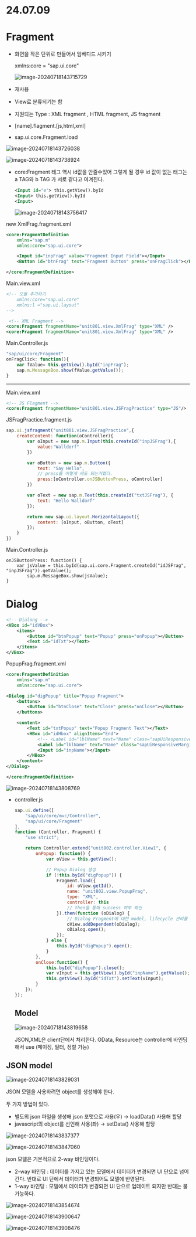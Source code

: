 # 24.07.09

# Fragment

- 화면을 작은 단위로 만들어서 임베디드 시키기 

  xmlns:core = "sap.ui.core"

  ![image-20240718143715729](./../img/image-20240718143715729.png)

- 재사용

- View로 분류되기는 함

- 지원되는 Type : XML fragment , HTML fragment, JS fragment

- [name].flagment.[js,html,xml]

- sap.ui.core.Fragment.load

![image-20240718143726038](./../img/image-20240718143726038.png)

![image-20240718143738924](./../img/image-20240718143738924.png)

- core:Fragment 태그 역시 id값을 안줄수있어 
  그렇게 될 경우 id 값이 없는 태그는 a TAG와 b TAG 가 서로 같다고 여겨진다.

  ```xml
  <Input id="e"> this.getView().byId
  <Input> this.getView().byId
  <Input> 
  ```

  ![image-20240718143756417](./../img/image-20240718143756417.png)

new XmlFrag.fragment.xml 

```xml
<core:FragmentDefinition
    xmlns="sap.m"
    xmlns:core="sap.ui.core">

    <Input id="inpFrag" value="Fragment Input Field"></Input>
    <Button id="btnFrag" text="Fragment Button" press="onFragClick"></Button>

</core:FragmentDefinition>
```

Main.view.xml

```xml
<!-- 모듈 추가하기 
    xmlns:core="sap.ui.core"
    xmlns:l ="sap.ui.layout"
-->

 <!-- XML Fragment -->
<core:Fragment fragmentName="unit801.view.XmlFrag" type="XML" />
<core:Fragment fragmentName="unit801.view.XmlFrag" type="XML" />
```

Main.Controller.js

```js
"sap/ui/core/Fragment"
onFragClick: function(){
    var fValue= this.getView().byId("inpFrag");
    sap.m.MessageBox.show(fValue.getValue());
}
```

---

Main.view.xml

```xml
<!-- JS Flagment -->
<core:Fragment fragmentName="unit801.view.JSFragPractice" type="JS"/>
```

JSFragPractice.fragment.js

```js
sap.ui.jsfragment("unit801.view.JSFragPractice",{
    createContent: function(oController){
        var oInput = new sap.m.Input(this.createId("inpJSFrag"),{
            value:"Walldorf"
        })

        var oButton = new sap.m.Button({
            text: "Say Hello",
            // press를 이렇게 써도 되는거였다.
            press:[oController.onJSButtonPress, oController]
        })

        var oText = new sap.m.Text(this.createId("txtJSFrag"), {
            text: "Hello Walldorf"
        });

        return new sap.ui.layout.HorizontalLayout({
            content: [oInput, oButton, oText] 
        });
    }
})
```

Main.Controller.js

```sj
onJSButtonPress: function() {
    var jsValue = this.byId(sap.ui.core.Fragment.createId("idJSFrag", "inpJSFrag")).getValue();
        sap.m.MessageBox.show(jsValue);
}
```

# Dialog

```xml
<!-- Dialong -->
<VBox id="idVBox">
    <items>
        <Button id="btnPopup" text="Popup" press="onPopup"></Button>
        <Text id="idTxt"></Text>
    </items>
</VBox>
```

PopupFrag.fragment.xml

```xml
<core:FragmentDefinition
    xmlns="sap.m"
    xmlns:core="sap.ui.core">

<Dialog id="digPopup" title="Popup Fragment">
    <buttons>
        <Button id="btnClose" text="Close" press="onClose"></Button>
    </buttons>

    <content>
        <Text id="txtPopup" text="Popup Fragment Text"></Text>
        <HBox id="idHbox" alignItems="End">
            <!-- <Label id="lblName" text="Name" class="sapUiResponsiveMargin"></Label> -->
            <Label id="lblName" text="Name" class="sapUiResponsiveMargin"></Label>
            <Input id="inpName"></Input>
        </HBox>
    </content>
</Dialog>

</core:FragmentDefinition>
```

![image-20240718143808769](./../img/image-20240718143808769.png)

- controller.js

  ```js
  sap.ui.define([
      "sap/ui/core/mvc/Controller",
      "sap/ui/core/Fragment"
  ],
  function (Controller, Fragment) {
      "use strict";
  
      return Controller.extend("unit802.controller.View1", {
          onPopup: function() {
              var oView = this.getView();
  
              // Popup Dialog 생성
              if (!this.byId("digPopup")) {
                  Fragment.load({
                      id: oView.getId(),
                      name: "unit802.view.PopupFrag",
                      type: "XML",
                      controller: this
                      // then을 통해 success 여부 확인
                  }).then(function (oDialog) {
                      // Dialog Fragment에 대한 model, lifecycle 관리를 해당 컨트롤러에 연결하려면 addDependent 메소드 사용
                      oView.addDependent(oDialog);
                      oDialog.open();
                  });
              } else {
                  this.byId("digPopup").open();
              }
          },
          onClose:function() {
              this.byId("digPopup").close();
              var vInput = this.getView().byId("inpName").getValue();
              this.getView().byId("idTxt").setText(vInput);
          }
      });
  });
  
  ```

  ## Model

  ![image-20240718143819658](./../img/image-20240718143819658.png)

  JSON,XML은 client단에서 처리한다.
  OData, Resource는 controller에 바인딩해서 use (페이징, 필터, 정렬 가능)

## JSON model

![image-20240718143829031](./../img/image-20240718143829031.png)

JSON 모델을 사용하려면 object를 생성해야 한다.

두 가지 방법이 있다.

- 별도의 json 파일을 생성해 json 포맷으로 사용(우) → loadData() 사용해 할당
- javascript의 object를 선언해 사용(좌) → setData() 사용해 할당

![image-20240718143837377](./../img/image-20240718143837377.png)

![image-20240718143847060](./../img/image-20240718143847060.png)

json 모델은 기본적으로 2-way 바인딩이다.

- 2-way 바인딩 : 데이터를 가지고 있는 모델에서 데이터가 변경되면 UI 단으로 넘어간다. 반대로 UI 단에서 데이터가 변경되어도 모델에 반영된다.
- 1-way 바인딩 : 모델에서 데이터가 변경되면 UI 단으로 업데이트 되지만 반대는 불가능하다.

![image-20240718143854674](./../img/image-20240718143854674.png)

![image-20240718143900647](./../img/image-20240718143900647.png)

![image-20240718143908476](./../img/image-20240718143908476.png)

